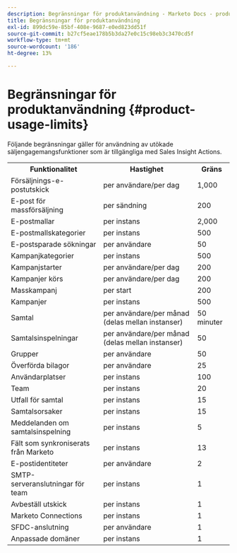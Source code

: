 ```yaml
---
description: Begränsningar för produktanvändning - Marketo Docs - produktdokumentation
title: Begränsningar för produktanvändning
exl-id: 899dc59e-85bf-408e-9687-e0ed823dd51f
source-git-commit: b27cf5eae178b5b3da27e0c15c98eb3c3470cd5f
workflow-type: tm+mt
source-wordcount: '186'
ht-degree: 13%

---
```


# Begränsningar för produktanvändning {#product-usage-limits}

Följande begränsningar gäller för användning av utökade säljengagemangsfunktioner som är tillgängliga med Sales Insight Actions.

<table>
  <th>Funktionalitet</th>
  <th>Hastighet</th>
  <th>Gräns</th>
 <tr>
  <td>Försäljnings-e-postutskick</td>
  <td>per användare/per dag</td>
  <td>1,000</td>
 </tr>
 <tr>
  <td>E-post för massförsäljning</td>
  <td>per sändning</td>
  <td>200</td>
 </tr>
 <tr>
  <td>E-postmallar</td>
  <td>per instans</td>
  <td>2,000</td>
 </tr>
 <tr>
  <td>E-postmallskategorier</td>
  <td>per instans</td>
  <td>500</td>
 </tr>
 <tr>
  <td>E-postsparade sökningar</td>
  <td>per användare</td>
  <td>50</td>
 </tr>
 <tr>
  <td>Kampanjkategorier</td>
  <td>per instans</td>
  <td>500</td>
 </tr>
 <tr>
  <td>Kampanjstarter</td>
  <td>per användare/per dag</td>
  <td>200</td>
 </tr>
 <tr>
  <td>Kampanjer körs</td>
  <td>per användare/per dag</td>
  <td>200</td>
 </tr>
 <tr>
  <td>Masskampanj</td>
  <td>per start</td>
  <td>200</td>
 </tr>
 <tr>
  <td>Kampanjer</td>
  <td>per instans</td>
  <td>500</td>
 </tr>
  <td>Samtal</td>
  <td>per användare/per månad (delas mellan instanser)</td>
  <td>50 minuter</td>
 </tr>
 <tr>
  <td>Samtalsinspelningar</td>
  <td>per användare/per månad (delas mellan instanser)</td>
  <td>50</td>
 </tr>
 <tr>
  <td>Grupper</td>
  <td>per användare</td>
  <td>50</td>
 </tr>
 <tr>
  <td>Överförda bilagor</td>
  <td>per användare</td>
  <td>25</td>
 </tr>
 <tr>
  <td>Användarplatser</td>
  <td>per instans</td>
  <td>100</td>
 </tr>
 <tr>
  <td>Team</td>
  <td>per instans</td>
  <td>20</td>
 </tr>
 <tr>
  <td>Utfall för samtal</td>
  <td>per instans</td>
  <td>15</td>
 </tr>
 <tr>
  <td>Samtalsorsaker</td>
  <td>per instans</td>
  <td>15</td>
 </tr>
 <tr>
  <td>Meddelanden om samtalsinspelning</td>
  <td>per instans</td>
  <td>5</td>
 </tr>
 <tr>
  <td>Fält som synkroniserats från Marketo</td>
  <td>per instans</td>
  <td>13</td>
 </tr>
  <td>E-postidentiteter</td>
  <td>per användare</td>
  <td>2</td>
 </tr>
 <tr>
  <td>SMTP-serveranslutningar för team</td>
  <td>per instans</td>
  <td>1</td>
 </tr>
 <tr>
  <td>Avbeställ utskick</td>
  <td>per instans</td>
  <td>1</td>
 </tr>
 <tr>
  <td>Marketo Connections</td>
  <td>per instans</td>
  <td>1</td>
 </tr>
 <tr>
  <td>SFDC-anslutning</td>
  <td>per användare</td>
  <td>1</td>
 </tr>
 <tr>
  <td>Anpassade domäner</td>
  <td>per instans</td>
  <td>1</td>
 </tr>
</table>
